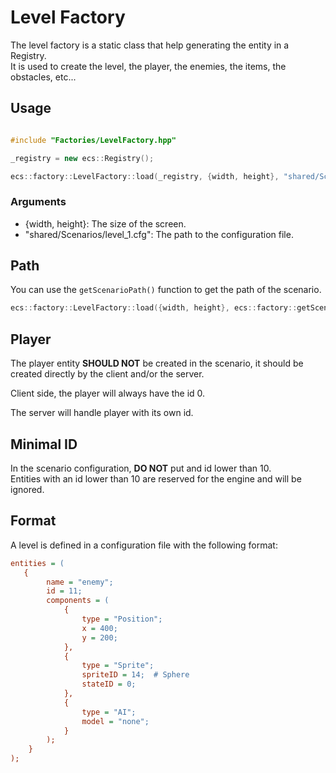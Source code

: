 # Level Factory

The level factory is a static class that help generating the entity in a Registry.<br>
It is used to create the level, the player, the enemies, the items, the obstacles, etc...

## Usage

```cpp

#include "Factories/LevelFactory.hpp"

_registry = new ecs::Registry();

ecs::factory::LevelFactory::load(_registry, {width, height}, "shared/Scenarios/level_1.cfg");
```

### Arguments

- {width, height}: The size of the screen.
- "shared/Scenarios/level_1.cfg": The path to the configuration file.

## Path

You can use the `getScenarioPath()` function to get the path of the scenario.

```cpp
ecs::factory::LevelFactory::load({width, height}, ecs::factory::getScenarioPath(1));
```

## Player

The player entity **SHOULD NOT** be created in the scenario, it should be created directly by the client and/or the server.

Client side, the player will always have the id 0.

The server will handle player with its own id.

## Minimal ID

In the scenario configuration, **DO NOT** put and id lower than 10.<br>
Entities with an id lower than 10 are reserved for the engine and will be ignored.

## Format

A level is defined in a configuration file with the following format:

```cfg
entities = (
   {
        name = "enemy";
        id = 11;
        components = (
            {
                type = "Position";
                x = 400;
                y = 200;
            },
            {
                type = "Sprite";
                spriteID = 14;  # Sphere
                stateID = 0;
            },
            {
                type = "AI";
                model = "none";
            }
        );
    }
);
```
